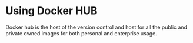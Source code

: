 # Using Docker HUB

Docker hub is the host of the version control and host for all the public and private owned images for both personal and enterprise usage.